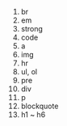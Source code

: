 1. br
2. em
3. strong
4. code
5. a
6. img
7. hr
8. ul, ol
9. pre
10. div
11. p
12. blockquote
13. h1 ~ h6
